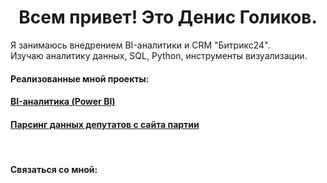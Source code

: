 <h1 align="center">Всем привет! Это Денис Голиков.</h1>

Я занимаюсь внедрением BI-аналитики и CRM "Битрикс24".  
Изучаю аналитику данных, SQL, Python, инструменты визуализации.

#### Реализованные мной проекты:
<h4 align="left"><a href="https://golikum.github.io/Public/" target="_blank">BI-аналитика (Power BI)</a></h4>
<h4 align="left"><a href="https://github.com/Golikum/Public/blob/3431b2bbfe456967eb4825dd6cc2c913722778e3/Parsing%20of%20deputies/Parsing.md" target="_blank">Парсинг данных депутатов с сайта партии</a></h4>

<br>

#### Связаться со мной:
<a href = "https://www.linkedin.com/in/denisgolikov"><img src = "https://img.shields.io/badge/linkedin-%230077B5.svg?style=for-the-badge&logo=linkedin&logoColor=white" alt = ""></a>
<a href = "https://t.me/denisgolikov"><img src = "https://img.shields.io/badge/Telegram-2CA5E0?style=for-the-badge&logo=telegram&logoColor=white" alt = ""></a>


<!--
### Всем привет! 👋
**Golikum/Golikum** is a ✨ _special_ ✨ repository because its `README.md` (this file) appears on your GitHub profile.

Here are some ideas to get you started:

- 🔭 I’m currently working on ...
- 🌱 I’m currently learning ...
- 👯 I’m looking to collaborate on ...
- 🤔 I’m looking for help with ...
- 💬 Ask me about ...
- 📫 How to reach me: ...
- 😄 Pronouns: ...
- ⚡ Fun fact: ...
-->
